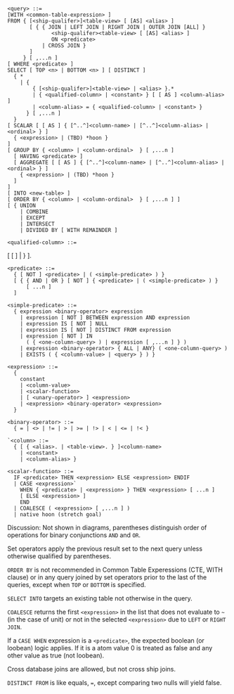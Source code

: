 ```
<query> ::=
[WITH <common-table-expression> ]
FROM { [<ship-qualifer>]<table-view> [ [AS] <alias> ]
       [ { { JOIN | LEFT JOIN | RIGHT JOIN | OUTER JOIN [ALL] }
              <ship-qualifer><table-view> [ [AS] <alias> ]
              ON <predicate>
           | CROSS JOIN }
       ]
     } [ ,...n ]
[ WHERE <predicate> ]
SELECT [ TOP <n> | BOTTOM <n> ] [ DISTINCT ]
  { * 
    | {
        { [<ship-qualifer>]<table-view> | <alias> }.*
        | { <qualified-column> | <constant> } [ [ AS ] <column-alias> ]
        | <column-alias> = { <qualified-column> | <constant> }
      } [ ,...n ]
  }
[ SCALAR [ [ AS ] { [^..^]<column-name> | [^..^]<column-alias> | <ordinal> } ]
  { <expression> | (TBD) *hoon }
]
[ GROUP BY { <column> | <column-ordinal>  } [ ,...n ]
  [ HAVING <predicate> ]
  [ AGGREGATE [ [ AS ] { [^..^]<column-name> | [^..^]<column-alias> | <ordinal> } ]
    { <expression> | (TBD) *hoon }
  ]
]
[ INTO <new-table> ]
[ ORDER BY { <column> | <column-ordinal>  } [ ,...n ] ]
[ { UNION 
    | COMBINE 
    | EXCEPT 
    | INTERSECT 
    | DIVIDED BY [ WITH REMAINDER ] 
```

```
<qualified-column> ::= 
```
[ [ <ship-qualifer> ]<table-view> | <alias> } ].<column>
```
<predicate> ::= 
  { [ NOT ] <predicate> | ( <simple-predicate> ) }
  [ { { AND | OR } [ NOT ] { <predicate> | ( <simple-predicate> ) }
      [ ...n ]
  ]
```

```
<simple-predicate> ::=
  { expression <binary-operator> expression
    | expression [ NOT ] BETWEEN expression AND expression
    | expression IS [ NOT ] NULL
    | expression IS [ NOT ] DISTINCT FROM expression
    | expression [ NOT ] IN
      ( { <one-column-query> ) | expression [ ,...n ] } )
    | expression <binary-operator> { ALL | ANY} ( <one-column-query> )
    | EXISTS ( { <column-value> | <query> } ) }
```

```
<expression> ::=
  {
    constant
    | <column-value>
    | <scalar-function>
    | [ <unary-operator> ] <expression>
    | <expression> <binary-operator> <expression>
  }
```

```
<binary-operator> ::=
  { = | <> | != | > | >= | !> | < | <= | !< }
```

```
`<column> ::=
  { [ { <alias>. | <table-view>. } ]<column-name>
    | <constant> 
    | <column-alias> }
```

```
<scalar-function> ::=
  IF <predicate> THEN <expression> ELSE <expression> ENDIF
  | CASE <expression>`
    WHEN { <predicate> | <expression> } THEN <expression> [ ...n ]
    [ ELSE <expression> ]
    END
  | COALESCE ( <expression> [ ,...n ] )
  | native hoon (stretch goal)
```

Discussion:
Not shown in diagrams, parentheses distinguish order of operations for binary conjunctions `AND` and `OR`.

Set operators apply the previous result set to the next query unless otherwise qualified by parentheses.

`ORDER BY` is not recommended in Common Table Experessions (CTE, WITH clause) or in any query joined by set operators prior to the last of the queries, except when `TOP` or `BOTTOM` is specified.

`SELECT INTO` targets an existing table not otherwise in the query.

`COALESCE` returns the first `<expression>` in the list that does not evaluate to `~` (in the case of unit) or not in the selected `<expression>` due to `LEFT` or `RIGHT JOIN`.

If a `CASE WHEN` expression is a `<predicate>`, the expected boolean (or loobean) logic applies. If it is a <expression> atom value 0 is treated as false and any other value as true (not loobean).

Cross database joins are allowed, but not cross ship joins.

`DISTINCT FROM` is like equals, `=`, except comparing two nulls will yield false.
